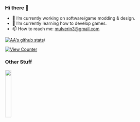 ### Hi there 👋

<!--
**MulverineX/MulverineX** is a ✨ _special_ ✨ repository because its `README.md` (this file) appears on your GitHub profile.

Here are some ideas to get you started:



- 👯 I’m looking to collaborate on ...
- 🤔 I’m looking for help with ...
- 💬 Ask me about ...

- 😄 Pronouns: ...

-->
- 🔭 I’m currently working on software/game modding & design.
- 🌱 I’m currently learning how to develop games.
- 📫 How to reach me: mulverin3@gmail.com

[![AA's github stats](https://github-readme-stats-umber.vercel.app/api?username=mulverinex&show_icons=true&theme=dark)](#)\

[![View Counter](https://komarev.com/ghpvc/?username=MulverineX)](#)

### Other Stuff

[<img src="https://trakt-widgets.vercel.app/MulverineX/profile/poster?language=en" width="20%" >](https://trakt.tv/users/mulverinex)
